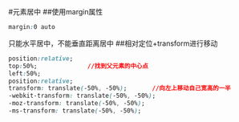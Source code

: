 #元素居中
##使用margin属性
```css
margin:0 auto
```
只能水平居中，不能垂直距离居中
##相对定位+transform进行移动
```css
position:relative;
top:50%;              //找到父元素的中心点
left:50%;
position:relative;
transform: translate(-50%, -50%);       //向左上移动自己宽高的一半
-webkit-transform: translate(-50%, -50%);
-moz-transform: translate(-50%, -50%);
-ms-transform: translate(-50%, -50%);
```

